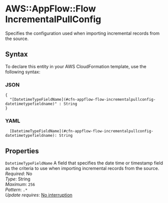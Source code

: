 # AWS::AppFlow::Flow IncrementalPullConfig<a name="aws-properties-appflow-flow-incrementalpullconfig"></a>

Specifies the configuration used when importing incremental records from the source\.

## Syntax<a name="aws-properties-appflow-flow-incrementalpullconfig-syntax"></a>

To declare this entity in your AWS CloudFormation template, use the following syntax:

### JSON<a name="aws-properties-appflow-flow-incrementalpullconfig-syntax.json"></a>

```
{
  "[DatetimeTypeFieldName](#cfn-appflow-flow-incrementalpullconfig-datetimetypefieldname)" : String
}
```

### YAML<a name="aws-properties-appflow-flow-incrementalpullconfig-syntax.yaml"></a>

```
  [DatetimeTypeFieldName](#cfn-appflow-flow-incrementalpullconfig-datetimetypefieldname): String
```

## Properties<a name="aws-properties-appflow-flow-incrementalpullconfig-properties"></a>

`DatetimeTypeFieldName` <a name="cfn-appflow-flow-incrementalpullconfig-datetimetypefieldname"></a>
A field that specifies the date time or timestamp field as the criteria to use when importing incremental records from the source\.  
_Required_: No  
_Type_: String  
_Maximum_: `256`  
_Pattern_: `.*`  
_Update requires_: [No interruption](https://docs.aws.amazon.com/AWSCloudFormation/latest/UserGuide/using-cfn-updating-stacks-update-behaviors.html#update-no-interrupt)

